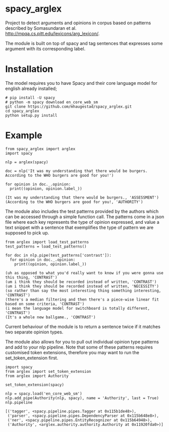 # spacy_arglex
Project to detect arguments and opinions in corpus based on patterns described by Somasundaran et al. http://mpqa.cs.pitt.edu/lexicons/arg_lexicon/.

The module is built on top of spacy and tag sentences that expresses some argument with its corresponding label.

# Installation
The model requires you to have Spacy and their core language model for english already installed;

```
# pip install -U spacy
# python -m spacy download en_core_web_sm
git clone https://github.com/mhaugestad/spacy_arglex.git
cd spacy_arglex
python setup.py install
```
# Example
```
from spacy_arglex import arglex
import spacy

nlp = arglex(spacy)

doc = nlp('It was my understanding that there would be burgers. According to the WHO burgers are good for you!')

for opinion in doc._.opinion:
  print((opinion, opinion.label_))

(It was my understanding that there would be burgers., 'ASSESSMENT')
(According to the WHO burgers are good for you!, 'AUTHORITY')

```
The module also includes the test patterns provided by the authors which can be accessed through a simple function call. The patterns come in a json file where each key represents the type of opinion expressed, and value a text snippet with a sentence that exemplifies the type of pattern we are supposed to pick up.

```
from arglex import load_test_patterns
test_patterns = load_test_patterns()

for doc in nlp.pipe(test_patterns['contrast']): 
  for opinion in doc._.opinion: 
    print((opinion, opinion.label_))

(uh as opposed to what you'd really want to know if you were gonna use this thing, 'CONTRAST')
(um i think they should be recorded instead of written, 'CONTRAST')
(um i think they should be recorded instead of written, 'NECESSITY')
(so rather than say the most interesting thing something interesting, 'CONTRAST')
(there's a median filtering and then there's a piece-wise linear fit based on some criteria, 'CONTRAST')
(i mean the language model for switchboard is totally different, 'CONTRAST')
(It's a whole new ballgame., 'CONTRAST')

```
Current behaviour of the module is to return a sentence twice if it matches two separate opinion types.

The module also allows for you to pull out individual opinion type patterns and add to your nlp pipeline. Note that some of these patterns requires customised token extensions, therefore you may want to run the set_token_extension first.

```
import spacy
from arglex import set_token_extension
from arglex import Authority

set_token_extension(spacy)

nlp = spacy.load('en_core_web_sm')
nlp.add_pipe(Authority(nlp, spacy), name = 'Authority', last = True)
nlp.pipeline

[('tagger', <spacy.pipeline.pipes.Tagger at 0x115b1de48>),
 ('parser', <spacy.pipeline.pipes.DependencyParser at 0x115b648e8>),
 ('ner', <spacy.pipeline.pipes.EntityRecognizer at 0x115b64948>),
 ('Authority', <arglex.authority.authority.Authority at 0x11920fda0>)]
```


